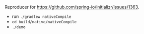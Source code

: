 Reproducer for https://github.com/spring-io/initializr/issues/1363.

- run `./gradlew nativeCompile`
- `cd build/native/nativeCompile`
- `./demo`
